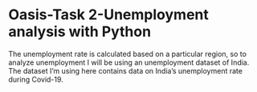 # Oasis-Task 2-Unemployment analysis with Python
The unemployment rate is calculated based on a particular region, so to analyze unemployment I will be using an unemployment dataset of India. The dataset I’m using here contains data on India’s unemployment rate during Covid-19.

